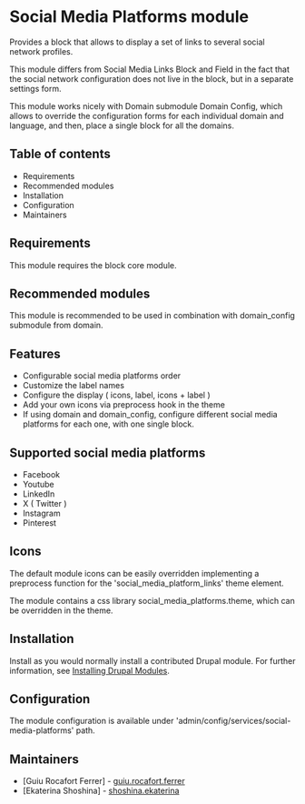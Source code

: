 # Social Media Platforms module

Provides a block that allows to display a set of links to several social
network profiles.

This module differs from Social Media Links Block and Field in the fact
that the social network configuration does not live in the block, but in a
separate settings form.

This module works nicely with Domain submodule Domain Config, which allows 
to override the configuration forms for each individual domain and language, 
and then, place a single block for all the domains.

## Table of contents

- Requirements
- Recommended modules
- Installation
- Configuration
- Maintainers

## Requirements

This module requires the block core module.

## Recommended modules

This module is recommended to be used in combination with domain_config
submodule from domain.

## Features 

+ Configurable social media platforms order
+ Customize the label names
+ Configure the display ( icons, label, icons + label )
+ Add your own icons via preprocess hook in the theme
+ If using domain and domain_config, configure different social media platforms for each one, with one single block.

## Supported social media platforms

+ Facebook
+ Youtube
+ LinkedIn
+ X ( Twitter )
+ Instagram
+ Pinterest


## Icons

The default module icons can be easily overridden implementing a preprocess function for the 'social_media_platform_links' theme element.

The module contains a css library social_media_platforms.theme, which can be overridden in the theme.

## Installation

Install as you would normally install a contributed Drupal module.
For further information, see [Installing Drupal Modules](https://www.drupal.org/docs/extending-drupal/installing-drupal-modules).

## Configuration

The module configuration is available under
'admin/config/services/social-media-platforms' path.

## Maintainers

- [Guiu Rocafort Ferrer] - [guiu.rocafort.ferrer](https://www.drupal.org/u/guiu.rocafort.ferrer)
- [Ekaterina Shoshina] - [shoshina.ekaterina](https://www.drupal.org/u/shoshinaekaterina)

